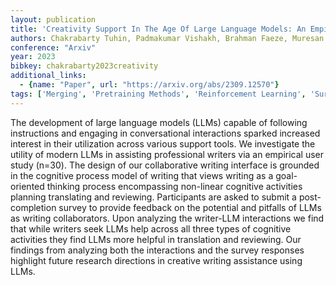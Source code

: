 ```yaml
---
layout: publication
title: 'Creativity Support In The Age Of Large Language Models: An Empirical Study Involving Emerging Writers'
authors: Chakrabarty Tuhin, Padmakumar Vishakh, Brahman Faeze, Muresan Smaranda
conference: "Arxiv"
year: 2023
bibkey: chakrabarty2023creativity
additional_links:
  - {name: "Paper", url: "https://arxiv.org/abs/2309.12570"}
tags: ['Merging', 'Pretraining Methods', 'Reinforcement Learning', 'Survey Paper', 'Tools']
---
```

The development of large language models (LLMs) capable of following instructions and engaging in conversational interactions sparked increased interest in their utilization across various support tools. We investigate the utility of modern LLMs in assisting professional writers via an empirical user study (n=30). The design of our collaborative writing interface is grounded in the cognitive process model of writing that views writing as a goal-oriented thinking process encompassing non-linear cognitive activities planning translating and reviewing. Participants are asked to submit a post-completion survey to provide feedback on the potential and pitfalls of LLMs as writing collaborators. Upon analyzing the writer-LLM interactions we find that while writers seek LLMs help across all three types of cognitive activities they find LLMs more helpful in translation and reviewing. Our findings from analyzing both the interactions and the survey responses highlight future research directions in creative writing assistance using LLMs.
